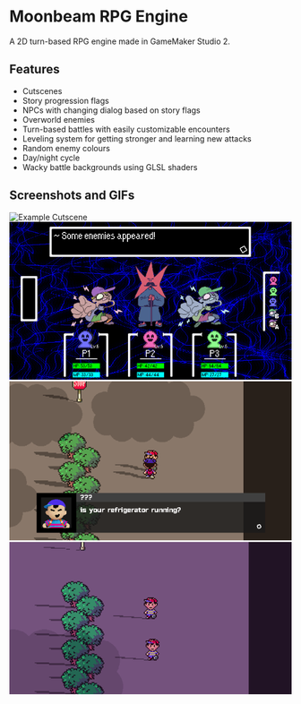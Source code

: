 # Moonbeam RPG Engine
A 2D turn-based RPG engine made in GameMaker Studio 2.

## Features
- Cutscenes
- Story progression flags
- NPCs with changing dialog based on story flags
- Overworld enemies
- Turn-based battles with easily customizable encounters
- Leveling system for getting stronger and learning new attacks
- Random enemy colours
- Day/night cycle
- Wacky battle backgrounds using GLSL shaders

## Screenshots and GIFs
![Example Cutscene](./_screenshots/cutscene_example.gif)
![Battle Screen](./_screenshots/battle.png)
![NPC Dialog](./_screenshots/npc_dialog.png)
![Varying NPC Dialog](./_screenshots/varying_npc_dialog.gif)
